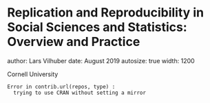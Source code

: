 Replication and Reproducibility in Social Sciences and Statistics: Overview and Practice
========================================================
author: Lars Vilhuber
date: August 2019
autosize: true
width: 1200

Cornell University














```
Error in contrib.url(repos, type) : 
  trying to use CRAN without setting a mirror
```
